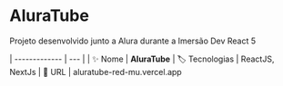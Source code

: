 # AluraTube

Projeto desenvolvido junto a Alura durante a Imersão Dev React 5

| -------------  | --- |
| :sparkles: Nome        | **AluraTube**
| :label: Tecnologias | ReactJS, NextJs
| :rocket: URL         | aluratube-red-mu.vercel.app

<!-- Inserir imagem com a #vitrinedev ao final do link -->
<!-- ![](https://via.placeholder.com/1200x500.png?text=imagem+lindona+do+meu+projeto#vitrinedev -->

<!-- ## Detalhes do projeto

Textos e imagens que descrevam seu projeto, suas conquistas, seus desafios, próximos passos, etc... -->
